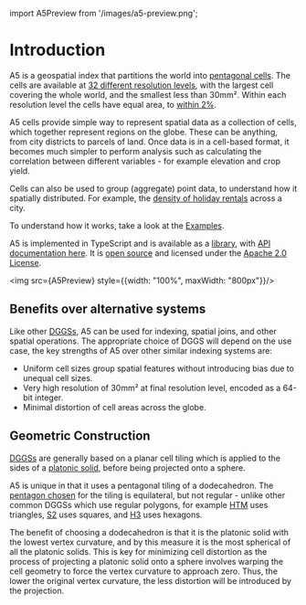 import A5Preview from '/images/a5-preview.png';

# Introduction
  
A5 is a geospatial index that partitions the world into [pentagonal cells](/examples/teohedron-dodecahedron). The cells are available at [32 different resolution levels](/examples/hierarchy), with the largest cell covering the whole world, and the smallest less than 30mm². Within each resolution level the cells have equal area, to [within 2%](../examples/area).

A5 cells provide simple way to represent spatial data as a collection of cells, which together represent regions on the globe. These can be anything, from city districts to parcels of land. Once data is in a cell-based format, it becomes much simpler to perform analysis such as calculating the correlation between different variables - for example elevation and crop yield.

Cells can also be used to group (aggregate) point data, to understand how it spatially distributed. For example, the [density of holiday rentals](/examples/airbnb) across a city.

To understand how it works, take a look at the [Examples](/examples).

A5 is implemented in TypeScript and is available as a [library](https://www.npmjs.com/package/a5-js), with [API documentation here](/docs/api-reference/). It is [open source](https://github.com/felixpalmer/a5) and licensed under the [Apache 2.0 License](https://www.apache.org/licenses/LICENSE-2.0.txt).

<img src={A5Preview} style={{width: "100%", maxWidth: "800px"}}/>

## Benefits over alternative systems

Like other [DGGSs](/docs/technical/dggs), A5 can be used for indexing, spatial joins, and other spatial operations. The appropriate choice of DGGS will depend on the use case, the key strengths of A5 over other similar indexing systems are:

- Uniform cell sizes group spatial features without introducing bias due to unequal cell sizes.
- Very high resolution of 30mm² at final resolution level, encoded as a 64-bit integer. 
- Minimal distortion of cell areas across the globe.

## Geometric Construction

[DGGSs](/docs/technical/dggs) are generally based on a planar cell tiling which is applied to the sides of a [platonic solid](/docs/technical/platonic-solids), before being projected onto a sphere.

A5 is unique in that it uses a pentagonal tiling of a dodecahedron. The [pentagon chosen](/docs/technical/the-pentagon-that-could) for the tiling is equilateral, but not regular - unlike other common DGGSs which use regular polygons, for example [HTM](https://www.microsoft.com/en-us/research/wp-content/uploads/2005/09/tr-2005-123.pdf) uses triangles, [S2](https://s2geometry.io/) uses squares, and [H3](https://h3geo.org/) uses hexagons.

The benefit of choosing a dodecahedron is that it is the platonic solid with the lowest vertex curvature, and by this measure it is the most spherical of all the platonic solids. This is key for minimizing cell distortion as the process of projecting a platonic solid onto a sphere involves warping the cell geometry to force the vertex curvature to approach zero. Thus, the lower the original vertex curvature, the less distortion will be introduced by the projection.